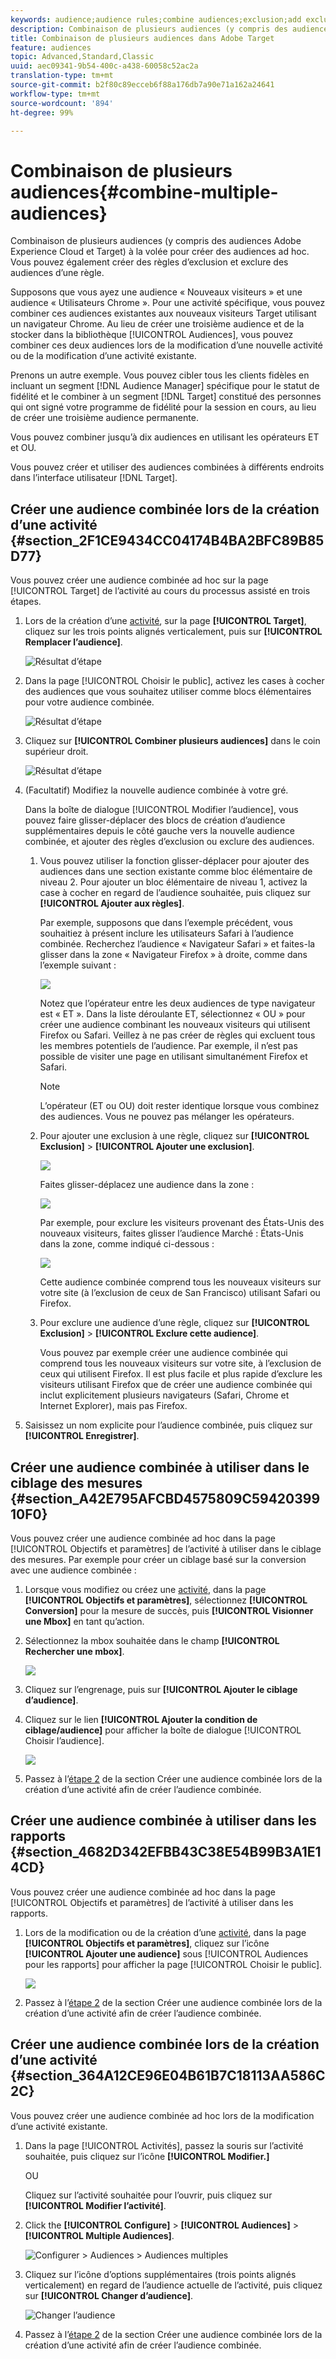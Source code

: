 ```yaml
---
keywords: audience;audience rules;combine audiences;exclusion;add exclusion;exclude;combining audiences;adhoc audience;ad hoc audience
description: Combinaison de plusieurs audiences (y compris des audiences Adobe Experience Cloud et Target) à la volée pour créer des audiences ad hoc. Vous pouvez également créer des règles d’exclusion et exclure des audiences d’une règle.
title: Combinaison de plusieurs audiences dans Adobe Target
feature: audiences
topic: Advanced,Standard,Classic
uuid: aec09341-9b54-400c-a438-60058c52ac2a
translation-type: tm+mt
source-git-commit: b2f80c89ecceb6f88a176db7a90e71a162a24641
workflow-type: tm+mt
source-wordcount: '894'
ht-degree: 99%

---
```



# Combinaison de plusieurs audiences{#combine-multiple-audiences}

Combinaison de plusieurs audiences (y compris des audiences Adobe Experience Cloud et Target) à la volée pour créer des audiences ad hoc. Vous pouvez également créer des règles d’exclusion et exclure des audiences d’une règle.

Supposons que vous ayez une audience « Nouveaux visiteurs » et une audience « Utilisateurs Chrome ». Pour une activité spécifique, vous pouvez combiner ces audiences existantes aux nouveaux visiteurs Target utilisant un navigateur Chrome. Au lieu de créer une troisième audience et de la stocker dans la bibliothèque [!UICONTROL Audiences], vous pouvez combiner ces deux audiences lors de la modification d’une nouvelle activité ou de la modification d’une activité existante.

Prenons un autre exemple. Vous pouvez cibler tous les clients fidèles en incluant un segment [!DNL Audience Manager] spécifique pour le statut de fidélité et le combiner à un segment [!DNL Target] constitué des personnes qui ont signé votre programme de fidélité pour la session en cours, au lieu de créer une troisième audience permanente.

Vous pouvez combiner jusqu’à dix audiences en utilisant les opérateurs ET et OU.

Vous pouvez créer et utiliser des audiences combinées à différents endroits dans l’interface utilisateur [!DNL Target].

## Créer une audience combinée lors de la création d’une activité {#section_2F1CE9434CC04174B4BA2BFC89B85D77}

Vous pouvez créer une audience combinée ad hoc sur la page [!UICONTROL Target] de l’activité au cours du processus assisté en trois étapes.

1. Lors de la création d’une [activité](../c-activities/activities.md#concept_D317A95A1AB54674BA7AB65C7985BA03), sur la page **[!UICONTROL Target]**, cliquez sur les trois points alignés verticalement, puis sur **[!UICONTROL Remplacer l’audience]**.

   ![Résultat d’étape](assets/edit_audience.png)

1. Dans la page [!UICONTROL Choisir le public], activez les cases à cocher des audiences que vous souhaitez utiliser comme blocs élémentaires pour votre audience combinée.

   ![Résultat d’étape](assets/combine_multiple_audiences1.png)

1. Cliquez sur **[!UICONTROL Combiner plusieurs audiences]** dans le coin supérieur droit.

   ![Résultat d’étape](assets/combine_multiple_audiences2.png)

1. (Facultatif) Modifiez la nouvelle audience combinée à votre gré.

   Dans la boîte de dialogue [!UICONTROL Modifier l’audience], vous pouvez faire glisser-déplacer des blocs de création d’audience supplémentaires depuis le côté gauche vers la nouvelle audience combinée, et ajouter des règles d’exclusion ou exclure des audiences.

   1. Vous pouvez utiliser la fonction glisser-déplacer pour ajouter des audiences dans une section existante comme bloc élémentaire de niveau 2. Pour ajouter un bloc élémentaire de niveau 1, activez la case à cocher en regard de l’audience souhaitée, puis cliquez sur **[!UICONTROL Ajouter aux règles]**.

      Par exemple, supposons que dans l’exemple précédent, vous souhaitiez à présent inclure les utilisateurs Safari à l’audience combinée. Recherchez l’audience « Navigateur Safari » et faites-la glisser dans la zone « Navigateur Firefox » à droite, comme dans l’exemple suivant :

      ![](assets/combine_multiple_audiences3.png)

      Notez que l’opérateur entre les deux audiences de type navigateur est « ET ». Dans la liste déroulante ET, sélectionnez « OU » pour créer une audience combinant les nouveaux visiteurs qui utilisent Firefox ou Safari. Veillez à ne pas créer de règles qui excluent tous les membres potentiels de l’audience. Par exemple, il n’est pas possible de visiter une page en utilisant simultanément Firefox et Safari.

      >[!NOTE]
      >
      >L’opérateur (ET ou OU) doit rester identique lorsque vous combinez des audiences. Vous ne pouvez pas mélanger les opérateurs.

   1. Pour ajouter une exclusion à une règle, cliquez sur **[!UICONTROL Exclusion]** > **[!UICONTROL Ajouter une exclusion]**.

      ![](assets/combine_multiple_audiences3a.png)

      Faites glisser-déplacez une audience dans la zone :

      ![](assets/combine_multiple_audiences3b.png)

      Par exemple, pour exclure les visiteurs provenant des États-Unis des nouveaux visiteurs, faites glisser l’audience Marché : États-Unis dans la zone, comme indiqué ci-dessous :

      ![](assets/combine_multiple_audiences3b2.png)

      Cette audience combinée comprend tous les nouveaux visiteurs sur votre site (à l’exclusion de ceux de San Francisco) utilisant Safari ou Firefox.

   1. Pour exclure une audience d’une règle, cliquez sur **[!UICONTROL Exclusion]** > **[!UICONTROL Exclure cette audience]**.

      Vous pouvez par exemple créer une audience combinée qui comprend tous les nouveaux visiteurs sur votre site, à l’exclusion de ceux qui utilisent Firefox. Il est plus facile et plus rapide d’exclure les visiteurs utilisant Firefox que de créer une audience combinée qui inclut explicitement plusieurs navigateurs (Safari, Chrome et Internet Explorer), mais pas Firefox.

1. Saisissez un nom explicite pour l’audience combinée, puis cliquez sur **[!UICONTROL Enregistrer]**.

## Créer une audience combinée à utiliser dans le ciblage des mesures {#section_A42E795AFCBD4575809C5942039910F0}

Vous pouvez créer une audience combinée ad hoc dans la page [!UICONTROL Objectifs et paramètres] de l’activité à utiliser dans le ciblage des mesures. Par exemple pour créer un ciblage basé sur la conversion avec une audience combinée :

1. Lorsque vous modifiez ou créez une [activité](../c-activities/activities.md#concept_D317A95A1AB54674BA7AB65C7985BA03), dans la page **[!UICONTROL Objectifs et paramètres]**, sélectionnez **[!UICONTROL Conversion]** pour la mesure de succès, puis **[!UICONTROL Visionner une Mbox]** en tant qu’action.
1. Sélectionnez la mbox souhaitée dans le champ **[!UICONTROL Rechercher une mbox]**.

   ![](assets/combine_multiple_audiences4.png)

1. Cliquez sur l’engrenage, puis sur **[!UICONTROL Ajouter le ciblage d’audience]**.
1. Cliquez sur le lien **[!UICONTROL Ajouter la condition de ciblage/audience]** pour afficher la boîte de dialogue [!UICONTROL Choisir l’audience].

   ![](assets/combine_multiple_audiences5.png)

1. Passez à l’[étape 2](../c-target/combining-multiple-audiences.md#section_2F1CE9434CC04174B4BA2BFC89B85D77) de la section Créer une audience combinée lors de la création d’une activité afin de créer l’audience combinée.

## Créer une audience combinée à utiliser dans les rapports {#section_4682D342EFBB43C38E54B99B3A1E14CD}

Vous pouvez créer une audience combinée ad hoc dans la page [!UICONTROL Objectifs et paramètres] de l’activité à utiliser dans les rapports.

1. Lors de la modification ou de la création d’une [activité](../c-activities/activities.md#concept_D317A95A1AB54674BA7AB65C7985BA03), dans la page **[!UICONTROL Objectifs et paramètres]**, cliquez sur l’icône **[!UICONTROL Ajouter une audience]** sous [!UICONTROL Audiences pour les rapports] pour afficher la page [!UICONTROL Choisir le public].

   ![](assets/combine_multiple_audiences6.png)

1. Passez à l’[étape 2](../c-target/combining-multiple-audiences.md#section_2F1CE9434CC04174B4BA2BFC89B85D77) de la section Créer une audience combinée lors de la création d’une activité afin de créer l’audience combinée.

## Créer une audience combinée lors de la création d’une activité {#section_364A12CE96E04B61B7C18113AA586C2C}

Vous pouvez créer une audience combinée ad hoc lors de la modification d’une activité existante.

1. Dans la page [!UICONTROL Activités], passez la souris sur l’activité souhaitée, puis cliquez sur l’icône **[!UICONTROL Modifier.]**

   OU

   Cliquez sur l’activité souhaitée pour l’ouvrir, puis cliquez sur **[!UICONTROL Modifier l’activité]**.

1. Click the **[!UICONTROL Configure]** > **[!UICONTROL Audiences]** > **[!UICONTROL Multiple Audiences]**.

   ![Configurer > Audiences > Audiences multiples](/help/c-target/assets/combine_multiple_audiences7.png)

1. Cliquez sur l’icône d’options supplémentaires (trois points alignés verticalement) en regard de l’audience actuelle de l’activité, puis cliquez sur **[!UICONTROL Changer d’audience]**.

   ![Changer l’audience](/help/c-target/assets/combine_multiple_audiences8.png)

1. Passez à l’[étape 2](../c-target/combining-multiple-audiences.md#section_2F1CE9434CC04174B4BA2BFC89B85D77) de la section Créer une audience combinée lors de la création d’une activité afin de créer l’audience combinée.